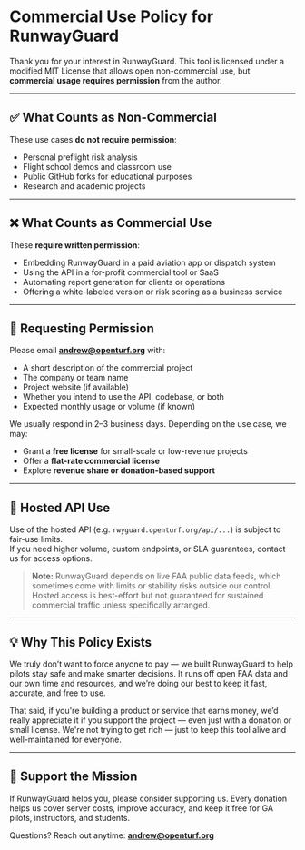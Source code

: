 # Commercial Use Policy for RunwayGuard

Thank you for your interest in RunwayGuard. This tool is licensed under a modified MIT License that allows open non-commercial use, but **commercial usage requires permission** from the author.

---

## ✅ What Counts as Non-Commercial
These use cases **do not require permission**:
- Personal preflight risk analysis
- Flight school demos and classroom use
- Public GitHub forks for educational purposes
- Research and academic projects

---

## ❌ What Counts as Commercial Use
These **require written permission**:
- Embedding RunwayGuard in a paid aviation app or dispatch system
- Using the API in a for-profit commercial tool or SaaS
- Automating report generation for clients or operations
- Offering a white-labeled version or risk scoring as a business service

---

## 💬 Requesting Permission

Please email **andrew@openturf.org** with:
- A short description of the commercial project
- The company or team name
- Project website (if available)
- Whether you intend to use the API, codebase, or both
- Expected monthly usage or volume (if known)

We usually respond in 2–3 business days. Depending on the use case, we may:
- Grant a **free license** for small-scale or low-revenue projects
- Offer a **flat-rate commercial license**
- Explore **revenue share or donation-based support**

---

## 🧾 Hosted API Use

Use of the hosted API (e.g. `rwyguard.openturf.org/api/...`) is subject to fair-use limits.  
If you need higher volume, custom endpoints, or SLA guarantees, contact us for access options.

> **Note:** RunwayGuard depends on live FAA public data feeds, which sometimes come with limits or stability risks outside our control. Hosted access is best-effort but not guaranteed for sustained commercial traffic unless specifically arranged.

---

## 💡 Why This Policy Exists

We truly don’t want to force anyone to pay — we built RunwayGuard to help pilots stay safe and make smarter decisions. It runs off open FAA data and our own time and resources, and we’re doing our best to keep it fast, accurate, and free to use.

That said, if you're building a product or service that earns money, we’d really appreciate it if you support the project — even just with a donation or small license. We're not trying to get rich — just to keep this tool alive and well-maintained for everyone.

---

## 🤝 Support the Mission

If RunwayGuard helps you, please consider supporting us. Every donation helps us cover server costs, improve accuracy, and keep it free for GA pilots, instructors, and students.

Questions? Reach out anytime: **andrew@openturf.org**
